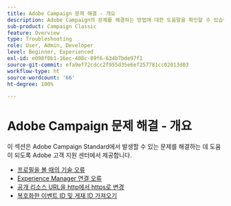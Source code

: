 ```yaml
---
title: Adobe Campaign 문제 해결 - 개요
description: Adobe Campaign의 문제를 해결하는 방법에 대한 도움말을 확인할 수 있습니다.
sub-product: Campaign Classic
feature: Overview
type: Troubleshooting
role: User, Admin, Developer
level: Beginner, Experienced
exl-id: e098f0b1-16ec-408c-89f6-634b7bde97f1
source-git-commit: efa9ef72cdcc2f955d35e6ef257781cc02013d03
workflow-type: ht
source-wordcount: '66'
ht-degree: 100%

---
```


# Adobe Campaign 문제 해결 - 개요

이 섹션은 Adobe Campaign Standard에서 발생할 수 있는 문제를 해결하는 데 도움이 되도록 Adobe 고객 지원 센터에서 제공합니다.

* [프로필을 볼 때의 기술 오류](/help/troubleshoot/technical-error-while-viewing-profile.md)
* [Experience Manager 연결 오류](/help/troubleshoot/error-aem-connection.md)
* [공개 리소스 URL을 http에서 https로 변경](/help/troubleshoot/change-public-resource-url.md)
* [복호화한 이벤트 ID 및 게재 ID 가져오기](/help/troubleshoot/decrypted-eventid-and-deliveryid.md)

